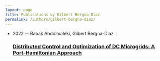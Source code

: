 ```yaml
---
layout: page
title: Publications by Gilbert Bergna-Diaz
permalink: /authors/gilbert-bergna-diaz/
---
```


<ul class="post-list">
<li><span class='post-meta'>2022 -- Babak Abdolmaleki, Gilbert Bergna-Diaz</span><h3><a class='post-link' href='../../distributed-control-and-optimization-of-dc-microgrids-a-port-hamiltonian-approach'>Distributed Control and Optimization of DC Microgrids: A Port-Hamiltonian Approach</a></h3></li>

</ul>
